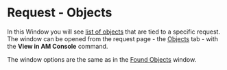 # Request - Objects
   
In this Window you will see [list of objects](../../../alvao-asset-management/searching/list-of-objects) that are tied to a specific request.  
   The window can be opened from the request page - the [Objects](../../alvao-webapp/requests/request) tab - with the **View in AM Console** command.
 
The window options are the same as in the [Found Objects](search-results) window.
